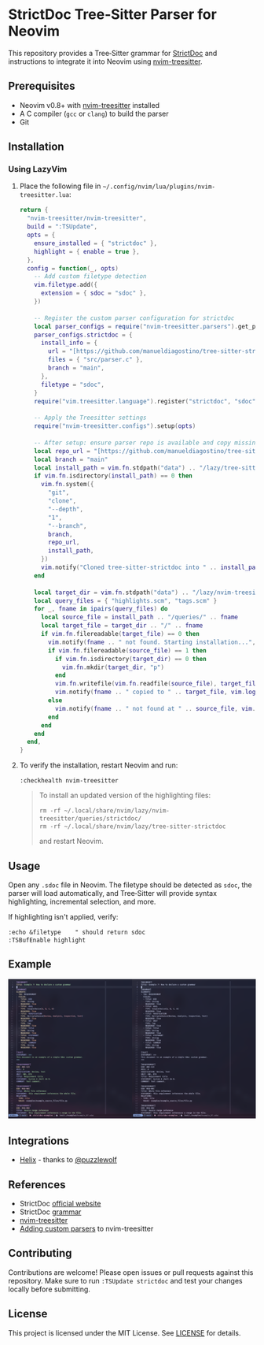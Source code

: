 # StrictDoc Tree‑Sitter Parser for Neovim

This repository provides a Tree‑Sitter grammar for [StrictDoc](https://strictdoc.readthedocs.io/) and instructions to integrate it into Neovim using [nvim-treesitter](https://github.com/nvim-treesitter/nvim-treesitter).

## Prerequisites

- Neovim v0.8+ with [nvim-treesitter](https://github.com/nvim-treesitter/nvim-treesitter) installed
- A C compiler (`gcc` or `clang`) to build the parser
- Git

## Installation

### Using LazyVim

1. Place the following file in `~/.config/nvim/lua/plugins/nvim-treesitter.lua`:

   ```lua
   return {
     "nvim-treesitter/nvim-treesitter",
     build = ":TSUpdate",
     opts = {
       ensure_installed = { "strictdoc" },
       highlight = { enable = true },
     },
     config = function(_, opts)
       -- Add custom filetype detection
       vim.filetype.add({
         extension = { sdoc = "sdoc" },
       })

       -- Register the custom parser configuration for strictdoc
       local parser_configs = require("nvim-treesitter.parsers").get_parser_configs()
       parser_configs.strictdoc = {
         install_info = {
           url = "[https://github.com/manueldiagostino/tree-sitter-strictdoc](https://github.com/manueldiagostino/tree-sitter-strictdoc)",
           files = { "src/parser.c" },
           branch = "main",
         },
         filetype = "sdoc",
       }
       require("vim.treesitter.language").register("strictdoc", "sdoc")

       -- Apply the Treesitter settings
       require("nvim-treesitter.configs").setup(opts)

       -- After setup: ensure parser repo is available and copy missing query files
       local repo_url = "[https://github.com/manueldiagostino/tree-sitter-strictdoc](https://github.com/manueldiagostino/tree-sitter-strictdoc)"
       local branch = "main"
       local install_path = vim.fn.stdpath("data") .. "/lazy/tree-sitter-strictdoc"
       if vim.fn.isdirectory(install_path) == 0 then
         vim.fn.system({
           "git",
           "clone",
           "--depth",
           "1",
           "--branch",
           branch,
           repo_url,
           install_path,
         })
         vim.notify("Cloned tree-sitter-strictdoc into " .. install_path, vim.log.levels.INFO)
       end

       local target_dir = vim.fn.stdpath("data") .. "/lazy/nvim-treesitter/queries/strictdoc"
       local query_files = { "highlights.scm", "tags.scm" }
       for _, fname in ipairs(query_files) do
         local source_file = install_path .. "/queries/" .. fname
         local target_file = target_dir .. "/" .. fname
         if vim.fn.filereadable(target_file) == 0 then
           vim.notify(fname .. " not found. Starting installation...", vim.log.levels.INFO)
           if vim.fn.filereadable(source_file) == 1 then
             if vim.fn.isdirectory(target_dir) == 0 then
               vim.fn.mkdir(target_dir, "p")
             end
             vim.fn.writefile(vim.fn.readfile(source_file), target_file)
             vim.notify(fname .. " copied to " .. target_file, vim.log.levels.INFO)
           else
             vim.notify(fname .. " not found at " .. source_file, vim.log.levels.ERROR)
           end
         end
       end
     end,
   }
   ```

2. To verify the installation, restart Neovim and run:

   ```vim
   :checkhealth nvim-treesitter
   ```

   > To install an updated version of the highlighting files:
   >
   > ```
   > rm -rf ~/.local/share/nvim/lazy/nvim-treesitter/queries/strictdoc/
   > rm -rf ~/.local/share/nvim/lazy/tree-sitter-strictdoc
   > ```
   >
   > and restart Neovim.

## Usage

Open any `.sdoc` file in Neovim. The filetype should be detected as `sdoc`, the parser will load automatically, and Tree‑Sitter will provide syntax highlighting, incremental selection, and more.

If highlighting isn't applied, verify:

```vim
:echo &filetype    " should return sdoc
:TSBufEnable highlight
```

## Example

![comparison](./doc/pictures/comparison.png)

## Integrations

- [Helix](https://helix-editor.com/) - thanks to [@puzzlewolf](https://github.com/puzzlewolf)

## References

- StrictDoc [official website](https://strictdoc.readthedocs.io/en/stable/)
- StrictDoc [grammar](https://github.com/strictdoc-project/strictdoc/tree/main/strictdoc/backend/sdoc/grammar)
- [nvim-treesitter](https://github.com/nvim-treesitter/nvim-treesitter)
- [Adding custom parsers](https://github.com/nvim-treesitter/nvim-treesitter/wiki/Adding-parsers) to nvim-treesitter

## Contributing

Contributions are welcome! Please open issues or pull requests against this repository. Make sure to run `:TSUpdate strictdoc` and test your changes locally before submitting.

## License

This project is licensed under the MIT License. See [LICENSE](./LICENSE) for details.
